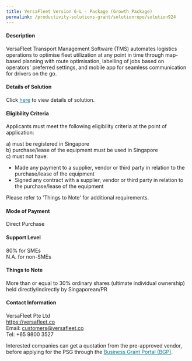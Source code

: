 ```yaml
---
title: VersaFleet Version 6-L - Package (Growth Package)
permalink: /productivity-solutions-grant/solutionrepo/solution924
---
```


#### Description

VersaFleet Transport Management Software (TMS) automates logistics operations to optimise fleet utilization at any point in time through map-based planning with route optimisation, labelling of jobs based on operators' preferred settings, and mobile app for seamless communication for drivers on the go. 

#### Details of Solution

Click <a href='https://gb-assist-staging.netlify.app/images/psg/Versafleet-Log_Annex_3_Part_2.pdf' style='color:#037e8a'>here</a> to view details of solution.

#### Eligibility Criteria

Applicants must meet the following eligibility criteria at the point of application:

a) must be registered in Singapore <br>
b) purchase/lease of the equipment must be used in Singapore <br>
c) must not have:
- Made any payment to a supplier, vendor or third party in relation to the purchase/lease of the equipment
- Signed any contract with a supplier, vendor or third party in relation to the purchase/lease of the equipment

Please refer to 'Things to Note' for additional requirements.

#### Mode of Payment
Direct Purchase

#### Support Level
80% for SMEs <br>
N.A. for non-SMEs

#### Things to Note
More than or equal to 30% ordinary shares (ultimate individual ownership) held directly/indirectly by Singaporean/PR

#### Contact Information
VersaFleet Pte Ltd<br>https://versafleet.co<br>Email: customers@versafleet.co<br>Tel: +65 9800 3527

Interested companies can get a quotation from the pre-approved vendor, before applying for the PSG through the <a target='_blank' style='color:#037e8a' href='https://www.businessgrants.gov.sg/'>Business Grant Portal (BGP)</a>.
